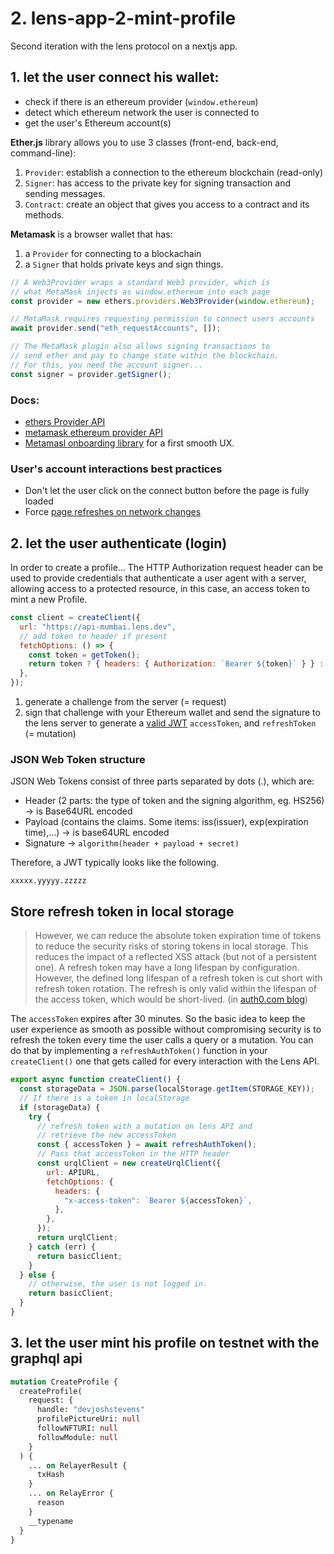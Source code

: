 # 2. lens-app-2-mint-profile

Second iteration with the lens protocol on a nextjs app.

## 1. let the user connect his wallet:

- check if there is an ethereum provider (`window.ethereum`)
- detect which ethereum network the user is connected to
- get the user's Ethereum account(s)

**Ether.js** library allows you to use 3 classes (front-end, back-end, command-line):

1. `Provider`: establish a connection to the ethereum blockchain (read-only)
2. `Signer`: has access to the private key for signing transaction and sending messages.
3. `Contract`: create an object that gives you access to a contract and its methods.

**Metamask** is a browser wallet that has:

1. a `Provider` for connecting to a blockachain
2. a `Signer` that holds private keys and sign things.

```js
// A Web3Provider wraps a standard Web3 provider, which is
// what MetaMask injects as window.ethereum into each page
const provider = new ethers.providers.Web3Provider(window.ethereum);

// MetaMask requires requesting permission to connect users accounts
await provider.send("eth_requestAccounts", []);

// The MetaMask plugin also allows signing transactions to
// send ether and pay to change state within the blockchain.
// For this, you need the account signer...
const signer = provider.getSigner();
```

### Docs:

- [ethers Provider API](https://docs.ethers.io/v5/getting-started/)
- [metamask ethereum provider API](https://docs.metamask.io/guide/ethereum-provider.html)
- [Metamasl onboarding library](https://docs.metamask.io/guide/onboarding-library.html#getting-started) for a first smooth UX.

### User's account interactions best practices

- Don't let the user click on the connect button before the page is fully loaded
- Force [page refreshes on network changes](https://docs.ethers.io/v5/concepts/best-practices/#best-practices--network-changes)

## 2. let the user authenticate (login)

In order to create a profile...
The HTTP Authorization request header can be used to provide credentials that authenticate a user agent with a server, allowing access to a protected resource, in this case, an access token to mint a new Profile.

```js
const client = createClient({
  url: "https://api-mumbai.lens.dev",
  // add token to header if present
  fetchOptions: () => {
    const token = getToken();
    return token ? { headers: { Authorization: `Bearer ${token}` } } : {};
  },
});
```

1. generate a challenge from the server (= request)
2. sign that challenge with your Ethereum wallet and send the signature to the lens server to generate a [valid JWT](https://jwt.io/introduction) `accessToken`, and `refreshToken` (= mutation)

### JSON Web Token structure

JSON Web Tokens consist of three parts separated by dots (.), which are:

- Header (2 parts: the type of token and the signing algorithm, eg. HS256) -> is Base64URL encoded
- Payload (contains the claims. Some items: iss(issuer), exp(expiration time),...) -> is base64URL encoded
- Signature -> `algorithm(header + payload + secret)`

Therefore, a JWT typically looks like the following.

`xxxxx.yyyyy.zzzzz`

## Store refresh token in local storage

> However, we can reduce the absolute token expiration time of tokens to reduce the security risks of storing tokens in local storage. This reduces the impact of a reflected XSS attack (but not of a persistent one). A refresh token may have a long lifespan by configuration. However, the defined long lifespan of a refresh token is cut short with refresh token rotation. The refresh is only valid within the lifespan of the access token, which would be short-lived. (in [auth0.com blog](https://auth0.com/blog/refresh-tokens-what-are-they-and-when-to-use-them/))

The `accessToken` expires after 30 minutes. So the basic idea to keep
the user experience as smooth as possible without compromising security
is to refresh the token every time the user calls a query or a mutation.
You can do that by implementing a `refreshAuthToken()` function in your
`createClient()` one that gets called for every interaction with the
Lens API.

```js
export async function createClient() {
  const storageData = JSON.parse(localStorage.getItem(STORAGE_KEY));
  // If there is a token in localStorage
  if (storageData) {
    try {
      // refresh token with a mutation on lens API and
      // retrieve the new accessToken
      const { accessToken } = await refreshAuthToken();
      // Pass that accessToken in the HTTP header
      const urqlClient = new createUrqlClient({
        url: APIURL,
        fetchOptions: {
          headers: {
            "x-access-token": `Bearer ${accessToken}`,
          },
        },
      });
      return urqlClient;
    } catch (err) {
      return basicClient;
    }
  } else {
    // otherwise, the user is not logged in.
    return basicClient;
  }
}
```

## 3. let the user mint his profile on testnet with the graphql api

```graphql
mutation CreateProfile {
  createProfile(
    request: {
      handle: "devjoshstevens"
      profilePictureUri: null
      followNFTURI: null
      followModule: null
    }
  ) {
    ... on RelayerResult {
      txHash
    }
    ... on RelayError {
      reason
    }
    __typename
  }
}
```

